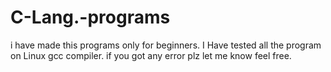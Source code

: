 # C-Lang.-programs
i have made this programs only for beginners.
 I Have tested all the program on Linux gcc compiler.
 if you got any error plz let me know feel free.
